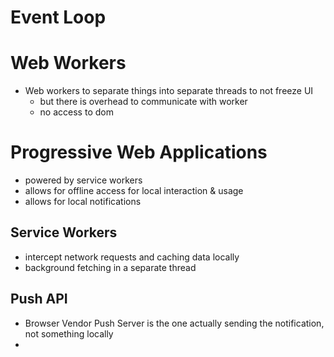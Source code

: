 # Event Loop

# Web Workers
- Web workers to separate things into separate threads to not freeze UI
	- but there is overhead to communicate with worker
	- no access to dom

# Progressive Web Applications
- powered by service workers
- allows for offline access for local interaction & usage
- allows for local notifications
## Service Workers
- intercept network requests and caching data locally
- background fetching in a separate thread
## Push API
- Browser Vendor Push Server is the one actually sending the notification, not something locally
- 